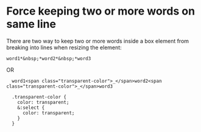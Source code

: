 # Force keeping two or more words on same line

There are two way to keep two or more words inside a box element from breaking into lines when resizing the element:

```word1*&nbsp;*word2*&nbsp;*word3```

OR

```
  word1<span class="transparent-color">_</span>word2<span class="transparent-color">_</span>word3
  
  .transparent-color {
    color: transparent;
    &:select {
      color: transparent;
    }
  }
```

